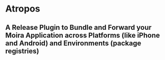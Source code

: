 # Atropos
## A Release Plugin to Bundle and Forward your Moira Application across Platforms (like iPhone and Android) and Environments (package registries)
